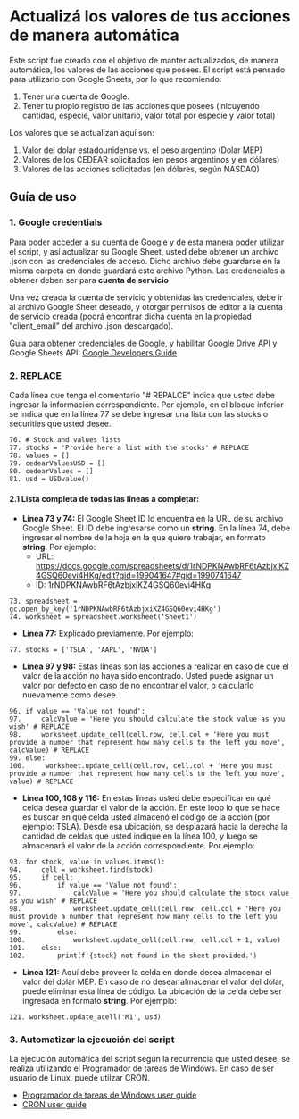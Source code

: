 # Actualizá los valores de tus acciones de manera automática

Este script fue creado con el objetivo de manter actualizados, de manera automática, los valores de las acciones que posees. El script está pensado para utilizarlo con Google Sheets, por lo que recomiendo:

1. Tener una cuenta de Google.
2. Tener tu propio registro de las acciones que posees (inlcuyendo cantidad, especie, valor unitario, valor total por especie y valor total)

Los valores que se actualizan aquí son:

1. Valor del dolar estadounidense vs. el peso argentino (Dolar MEP)
2. Valores de los CEDEAR solicitados (en pesos argentinos y en dólares)
3. Valores de las acciones solicitadas (en dólares, según NASDAQ)

## Guía de uso
### 1. Google credentials
Para poder acceder a su cuenta de Google y de esta manera poder utilizar el script, y así actualizar su Google Sheet, usted debe obtener un archivo .json con las credenciales de acceso. Dicho archivo debe guardarse en la misma carpeta en donde guardará este archivo Python. Las credenciales a obtener deben ser para **cuenta de servicio**

Una vez creada la cuenta de servicio y obtenidas las credenciales, debe ir al archivo Google Sheet deseado, y otorgar permisos de editor a la cuenta de servicio creada (podrá encontrar dicha cuenta en la propiedad "client_email" del archivo .json descargado).

Guía para obtener credenciales de Google, y habilitar Google Drive API y Google Sheets API: [Google Developers Guide](https://developers.google.com/workspace/guides/create-credentials?hl=es-419)

### 2. REPLACE
Cada línea que tenga el comentario "# REPALCE" indica que usted debe ingresar la información correspondiente. Por ejemplo, en el bloque inferior se indica que en la línea 77 se debe ingresar una lista con las stocks o securities que usted desee.
```
76. # Stock and values lists
77. stocks = 'Provide here a list with the stocks' # REPLACE
78. values = []
79. cedearValuesUSD = []
80. cedearValues = []
81. usd = USDvalue()
```
#### 2.1 Lista completa de todas las líneas a completar:
- **Línea 73 y 74:** El Google Sheet ID lo encuentra en la URL de su archivo Google Sheet. El ID debe ingresarse como un **string**. En la línea 74, debe ingresar el nombre de la hoja en la que quiere trabajar, en formato **string**. Por ejemplo:
    - URL: https://docs.google.com/spreadsheets/d/1rNDPKNAwbRF6tAzbjxiKZ4GSQ60evi4HKg/edit?gid=199041647#gid=1990741647
    - ID: 1rNDPKNAwbRF6tAzbjxiKZ4GSQ60evi4HKg
 ```
73. spreadsheet = gc.open_by_key('1rNDPKNAwbRF6tAzbjxiKZ4GSQ60evi4HKg') 
74. worksheet = spreadsheet.worksheet('Sheet1') 
```
- **Línea 77:** Explicado previamente. Por ejemplo:
 ```
77. stocks = ['TSLA', 'AAPL', 'NVDA']
```
- **Línea 97 y 98:** Estas líneas son las acciones a realizar en caso de que el valor de la acción no haya sido encontrado. Usted puede asignar un valor por defecto en caso de no encontrar el valor, o calcularlo nuevamente como desee.
```
96. if value == 'Value not found':
97.     calcValue = 'Here you should calculate the stock value as you wish' # REPLACE
98.     worksheet.update_cell(cell.row, cell.col + 'Here you must provide a number that represent how many cells to the left you move', calcValue) # REPLACE
99. else:
100.     worksheet.update_cell(cell.row, cell.col + 'Here you must provide a number that represent how many cells to the left you move', value) # REPLACE
```
- **Línea 100, 108 y 116:** En estas líneas usted debe especificar en qué celda desea guardar el valor de la acción. En este loop lo que se hace es buscar en qué celda usted almacenó el código de la acción (por ejemplo: TSLA). Desde esa ubicación, se desplazará hacia la derecha la cantidad de celdas que usted indique en la línea 100, y luego se almacenará el valor de la acción correspondiente. Por ejemplo:
```
93. for stock, value in values.items():
94.     cell = worksheet.find(stock)
95.     if cell:
96.         if value == 'Value not found':
97.             calcValue = 'Here you should calculate the stock value as you wish' # REPLACE
98.             worksheet.update_cell(cell.row, cell.col + 'Here you must provide a number that represent how many cells to the left you move', calcValue) # REPLACE
99.         else:
100.            worksheet.update_cell(cell.row, cell.col + 1, value)
101.    else:
102.        print(f'{stock} not found in the sheet provided.')
```
- **Línea 121:** Aquí debe proveer la celda en donde desea almacenar el valor del dolar MEP. En caso de no desear almacenar el valor del dolar, puede eliminar esta línea de código. La ubicación de la celda debe ser ingresada en formato **string**. Por ejemplo:
```
121. worksheet.update_acell('M1', usd)
```
### 3. Automatizar la ejecución del script
La ejecución automática del script según la recurrencia que usted desee, se realiza utilizando el Programador de tareas de Windows. En caso de ser usuario de Linux, puede utilzar CRON.
- [Programador de tareas de Windows user guide](https://learn.microsoft.com/es-es/windows/win32/taskschd/about-the-task-scheduler)
- [CRON user guide](https://cronitor.io/guides/cron-jobs)